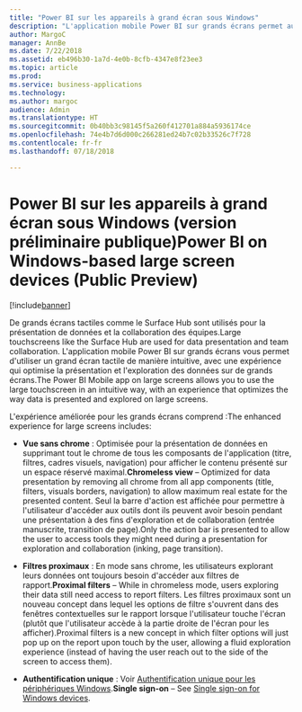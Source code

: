 ```yaml
---
title: "Power BI sur les appareils à grand écran sous Windows"
description: "L'application mobile Power BI sur grands écrans permet aux utilisateurs d'utiliser un grand écran tactile de manière intuitive, avec une expérience qui optimise la présentation et l'exploration des données sur de grands écrans."
author: MargoC
manager: AnnBe
ms.date: 7/22/2018
ms.assetid: eb496b30-1a7d-4e0b-8cfb-4347e8f23ee3
ms.topic: article
ms.prod: 
ms.service: business-applications
ms.technology: 
ms.author: margoc
audience: Admin
ms.translationtype: HT
ms.sourcegitcommit: 0b40bb3c98145f5a260f412701a884a5936174ce
ms.openlocfilehash: 74e4b7d6d000c266281ed24b7c02b33526c7f728
ms.contentlocale: fr-fr
ms.lasthandoff: 07/18/2018

---
```

# <a name="power-bi-on-windows-based-large-screen-devices-public-preview"></a><span data-ttu-id="928ad-103">Power BI sur les appareils à grand écran sous Windows (version préliminaire publique)</span><span class="sxs-lookup"><span data-stu-id="928ad-103">Power BI on Windows-based large screen devices (Public Preview)</span></span>


[!include[banner](../../../includes/banner.md)]

<span data-ttu-id="928ad-104">De grands écrans tactiles comme le Surface Hub sont utilisés pour la présentation de données et la collaboration des équipes.</span><span class="sxs-lookup"><span data-stu-id="928ad-104">Large touchscreens like the Surface Hub are used for data presentation and team collaboration.</span></span> <span data-ttu-id="928ad-105">L'application mobile Power BI sur grands écrans vous permet d'utiliser un grand écran tactile de manière intuitive, avec une expérience qui optimise la présentation et l'exploration des données sur de grands écrans.</span><span class="sxs-lookup"><span data-stu-id="928ad-105">The Power BI Mobile app on large screens allows you to use the large touchscreen in an intuitive way, with an experience that optimizes the way data is presented and explored on large screens.</span></span>

<span data-ttu-id="928ad-106">L'expérience améliorée pour les grands écrans comprend :</span><span class="sxs-lookup"><span data-stu-id="928ad-106">The enhanced experience for large screens includes:</span></span>

-   <span data-ttu-id="928ad-107">**Vue sans chrome** : Optimisée pour la présentation de données en supprimant tout le chrome de tous les composants de l'application (titre, filtres, cadres visuels, navigation) pour afficher le contenu présenté sur un espace réservé maximal.</span><span class="sxs-lookup"><span data-stu-id="928ad-107">**Chromeless view** – Optimized for data presentation by removing all chrome from all app components (title, filters, visuals borders, navigation) to allow maximum real estate for the presented content.</span></span> <span data-ttu-id="928ad-108">Seul la barre d'action est affichée pour permettre à l'utilisateur d'accéder aux outils dont ils peuvent avoir besoin pendant une présentation à des fins d'exploration et de collaboration (entrée manuscrite, transition de page).</span><span class="sxs-lookup"><span data-stu-id="928ad-108">Only the action bar is presented to allow the user to access tools they might need during a presentation for exploration and collaboration (inking, page transition).</span></span>

-   <span data-ttu-id="928ad-109">**Filtres proximaux** : En mode sans chrome, les utilisateurs explorant leurs données ont toujours besoin d'accéder aux filtres de rapport.</span><span class="sxs-lookup"><span data-stu-id="928ad-109">**Proximal filters** – While in chromeless mode, users exploring their data still need access to report filters.</span></span> <span data-ttu-id="928ad-110">Les filtres proximaux sont un nouveau concept dans lequel les options de filtre s'ouvrent dans des fenêtres contextuelles sur le rapport lorsque l'utilisateur touche l'écran (plutôt que l'utilisateur accède à la partie droite de l'écran pour les afficher).</span><span class="sxs-lookup"><span data-stu-id="928ad-110">Proximal filters is a new concept in which filter options will just pop up on the report upon touch by the user, allowing a fluid exploration experience (instead of having the user reach out to the side of the screen to access them).</span></span>

-   <span data-ttu-id="928ad-111">**Authentification unique** : Voir [Authentification unique pour les périphériques Windows](single-sign-windows-apps.md).</span><span class="sxs-lookup"><span data-stu-id="928ad-111">**Single sign-on** – See [Single sign-on for Windows devices](single-sign-windows-apps.md).</span></span>

